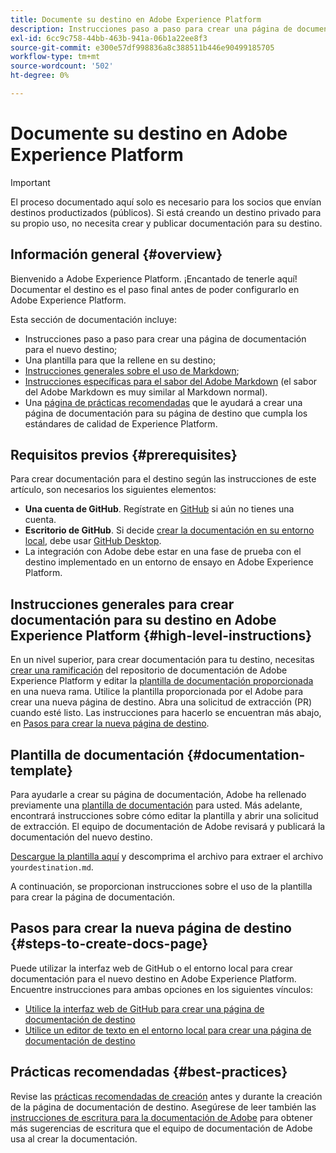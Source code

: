 ```yaml
---
title: Documente su destino en Adobe Experience Platform
description: Instrucciones paso a paso para crear una página de documentación para su destino en Adobe Experience Platform
exl-id: 6cc9c758-44bb-463b-941a-06b1a22ee8f3
source-git-commit: e300e57df998836a8c388511b446e90499185705
workflow-type: tm+mt
source-wordcount: '502'
ht-degree: 0%

---
```


# Documente su destino en Adobe Experience Platform

>[!IMPORTANT]
>
>El proceso documentado aquí solo es necesario para los socios que envían destinos productizados (públicos). Si está creando un destino privado para su propio uso, no necesita crear y publicar documentación para su destino.

## Información general {#overview}

Bienvenido a Adobe Experience Platform. ¡Encantado de tenerle aquí!
Documentar el destino es el paso final antes de poder configurarlo en Adobe Experience Platform.

Esta sección de documentación incluye:

* Instrucciones paso a paso para crear una página de documentación para el nuevo destino;
* Una plantilla para que la rellene en su destino;
* [Instrucciones generales sobre el uso de Markdown](https://experienceleague.adobe.com/docs/contributor/contributor-guide/writing-essentials/markdown.html);
* [Instrucciones específicas para el sabor del Adobe Markdown](https://experienceleague.adobe.com/docs/contributor/contributor-guide/writing-essentials/markdown.html#custom-markdown-extensions) (el sabor del Adobe Markdown es muy similar al Markdown normal).
* Una [página de prácticas recomendadas](./authoring-best-practices.md) que le ayudará a crear una página de documentación para su página de destino que cumpla los estándares de calidad de Experience Platform.

## Requisitos previos {#prerequisites}

Para crear documentación para el destino según las instrucciones de este artículo, son necesarios los siguientes elementos:

* **Una cuenta de GitHub**. Regístrate en [GitHub](https://github.com/) si aún no tienes una cuenta.
* **Escritorio de GitHub**. Si decide [crear la documentación en su entorno local](./work-in-local-environment.md), debe usar [GitHub Desktop](https://desktop.github.com/).
* La integración con Adobe debe estar en una fase de prueba con el destino implementado en un entorno de ensayo en Adobe Experience Platform.

## Instrucciones generales para crear documentación para su destino en Adobe Experience Platform {#high-level-instructions}

En un nivel superior, para crear documentación para tu destino, necesitas [crear una ramificación](https://experienceleague.adobe.com/docs/contributor/contributor-guide/setup/local-repo.html#fork-the-repository) del repositorio de documentación de Adobe Experience Platform y editar la [plantilla de documentación proporcionada](./self-service-template.md) en una nueva rama. Utilice la plantilla proporcionada por el Adobe para crear una nueva página de destino. Abra una solicitud de extracción (PR) cuando esté listo. Las instrucciones para hacerlo se encuentran más abajo, en [Pasos para crear la nueva página de destino](./documentation-instructions.md#steps-to-create-docs-page).

<!--

* In the table of contents (TOC.md) `/help/rtcdp/TOC.md`, add a link to your new destination page. Place it within the category where your destination resides in the Adobe Experience Platform user interface (for example: mobile, social, advertising). 
* In the overview page for the respective category, add a link to your new destination page. For example, for cloud storage destinations, you would add a link to [this page](https://docs.adobe.com/content/help/en/experience-platform/rtcdp/destinations/destinations-cat/cloud-storage/cloud-storage-destinations.html). 

-->

## Plantilla de documentación {#documentation-template}

Para ayudarle a crear su página de documentación, Adobe ha rellenado previamente una [plantilla de documentación](./self-service-template.md) para usted. Más adelante, encontrará instrucciones sobre cómo editar la plantilla y abrir una solicitud de extracción. El equipo de documentación de Adobe revisará y publicará la documentación del nuevo destino.

[Descargue la plantilla aquí](../assets/docs-framework/yourdestination-template.zip) y descomprima el archivo para extraer el archivo `yourdestination.md`.

A continuación, se proporcionan instrucciones sobre el uso de la plantilla para crear la página de documentación.

## Pasos para crear la nueva página de destino {#steps-to-create-docs-page}

Puede utilizar la interfaz web de GitHub o el entorno local para crear documentación para el nuevo destino en Adobe Experience Platform. Encuentre instrucciones para ambas opciones en los siguientes vínculos:

* [Utilice la interfaz web de GitHub para crear una página de documentación de destino](./use-github-interface-to-create-documentation.md)
* [Utilice un editor de texto en el entorno local para crear una página de documentación de destino](./work-in-local-environment.md)

## Prácticas recomendadas {#best-practices}

Revise las [prácticas recomendadas de creación](/help/destinations/destination-sdk/docs-framework/authoring-best-practices.md) antes y durante la creación de la página de documentación de destino. Asegúrese de leer también las [instrucciones de escritura para la documentación de Adobe](https://experienceleague.adobe.com/docs/contributor/contributor-guide/writing-essentials/general-writing-guidance.html) para obtener más sugerencias de escritura que el equipo de documentación de Adobe usa al crear la documentación.